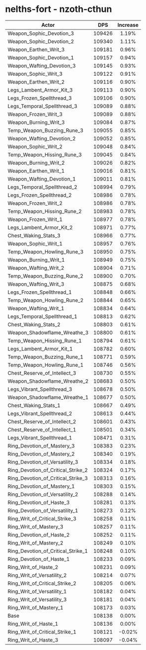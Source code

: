 # nelths-fort - nzoth-cthun
| Actor | DPS | Increase |
|---|:---:|:---:|
|Weapon_Sophic_Devotion_3|109426|1.19%|
|Weapon_Sophic_Devotion_2|109340|1.11%|
|Weapon_Earthen_Writ_3|109181|0.96%|
|Weapon_Sophic_Devotion_1|109157|0.94%|
|Weapon_Wafting_Devotion_3|109145|0.93%|
|Weapon_Sophic_Writ_3|109122|0.91%|
|Weapon_Earthen_Writ_2|109116|0.90%|
|Legs_Lambent_Armor_Kit_3|109113|0.90%|
|Legs_Frozen_Spellthread_3|109106|0.90%|
|Legs_Temporal_Spellthread_3|109089|0.88%|
|Weapon_Frozen_Writ_3|109089|0.88%|
|Weapon_Burning_Writ_3|109084|0.87%|
|Temp_Weapon_Buzzing_Rune_3|109055|0.85%|
|Weapon_Wafting_Devotion_2|109052|0.85%|
|Weapon_Sophic_Writ_2|109048|0.84%|
|Temp_Weapon_Hissing_Rune_3|109045|0.84%|
|Weapon_Burning_Writ_2|109026|0.82%|
|Weapon_Earthen_Writ_1|109016|0.81%|
|Weapon_Wafting_Devotion_1|109011|0.81%|
|Legs_Temporal_Spellthread_2|108994|0.79%|
|Legs_Frozen_Spellthread_2|108986|0.78%|
|Weapon_Frozen_Writ_2|108986|0.78%|
|Temp_Weapon_Hissing_Rune_2|108983|0.78%|
|Weapon_Frozen_Writ_1|108977|0.78%|
|Legs_Lambent_Armor_Kit_2|108971|0.77%|
|Chest_Waking_Stats_3|108966|0.77%|
|Weapon_Sophic_Writ_1|108957|0.76%|
|Temp_Weapon_Howling_Rune_3|108950|0.75%|
|Weapon_Burning_Writ_1|108949|0.75%|
|Weapon_Wafting_Writ_2|108904|0.71%|
|Temp_Weapon_Buzzing_Rune_2|108900|0.70%|
|Weapon_Wafting_Writ_3|108875|0.68%|
|Legs_Frozen_Spellthread_1|108848|0.66%|
|Temp_Weapon_Howling_Rune_2|108844|0.65%|
|Weapon_Wafting_Writ_1|108834|0.64%|
|Legs_Temporal_Spellthread_1|108813|0.62%|
|Chest_Waking_Stats_2|108803|0.61%|
|Weapon_Shadowflame_Wreathe_3|108800|0.61%|
|Temp_Weapon_Hissing_Rune_1|108794|0.61%|
|Legs_Lambent_Armor_Kit_1|108782|0.60%|
|Temp_Weapon_Buzzing_Rune_1|108771|0.59%|
|Temp_Weapon_Howling_Rune_1|108746|0.56%|
|Chest_Reserve_of_Intellect_3|108730|0.55%|
|Weapon_Shadowflame_Wreathe_2|108683|0.50%|
|Legs_Vibrant_Spellthread_3|108678|0.50%|
|Weapon_Shadowflame_Wreathe_1|108677|0.50%|
|Chest_Waking_Stats_1|108667|0.49%|
|Legs_Vibrant_Spellthread_2|108613|0.44%|
|Chest_Reserve_of_Intellect_2|108601|0.43%|
|Chest_Reserve_of_Intellect_1|108501|0.34%|
|Legs_Vibrant_Spellthread_1|108471|0.31%|
|Ring_Devotion_of_Mastery_3|108383|0.23%|
|Ring_Devotion_of_Mastery_2|108340|0.19%|
|Ring_Devotion_of_Versatility_3|108334|0.18%|
|Ring_Devotion_of_Critical_Strike_2|108324|0.17%|
|Ring_Devotion_of_Critical_Strike_3|108313|0.16%|
|Ring_Devotion_of_Mastery_1|108303|0.15%|
|Ring_Devotion_of_Versatility_2|108288|0.14%|
|Ring_Devotion_of_Haste_3|108281|0.13%|
|Ring_Devotion_of_Versatility_1|108273|0.12%|
|Ring_Writ_of_Critical_Strike_3|108258|0.11%|
|Ring_Writ_of_Mastery_3|108257|0.11%|
|Ring_Devotion_of_Haste_2|108252|0.11%|
|Ring_Writ_of_Mastery_2|108249|0.10%|
|Ring_Devotion_of_Critical_Strike_1|108248|0.10%|
|Ring_Devotion_of_Haste_1|108233|0.09%|
|Ring_Writ_of_Haste_2|108231|0.09%|
|Ring_Writ_of_Versatility_2|108214|0.07%|
|Ring_Writ_of_Critical_Strike_2|108205|0.06%|
|Ring_Writ_of_Versatility_1|108182|0.04%|
|Ring_Writ_of_Versatility_3|108181|0.04%|
|Ring_Writ_of_Mastery_1|108173|0.03%|
|Base|108138|0.00%|
|Ring_Writ_of_Haste_1|108136|0.00%|
|Ring_Writ_of_Critical_Strike_1|108121|-0.02%|
|Ring_Writ_of_Haste_3|108097|-0.04%|
